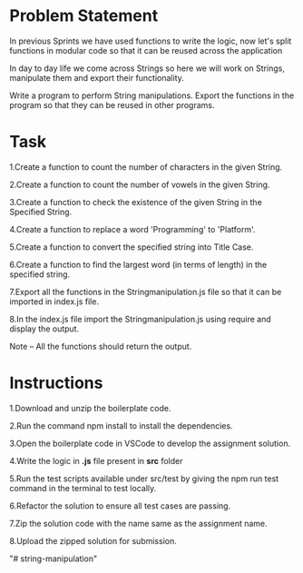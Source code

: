 # Problem Statement

In previous Sprints we have used functions to write the logic, now let's split functions in modular code so that it can be reused across the application​

In day to day life we come across Strings so here we will work on Strings, manipulate them and export their functionality.

Write a program to perform String manipulations. Export the functions in the program so that they can be reused in other programs.

# Task

1.Create a function to count the number of characters in the given String.​

2.Create a function to count the number of vowels in the given String.​

3.Create a function to check the existence of the given String in the Specified String.​

4.Create a function to replace a word 'Programming' to 'Platform'.​

5.Create a function to convert the specified string into Title Case.​

6.Create a function to find the largest word (in terms of length) in the specified string.​

7.Export all the functions in the Stringmanipulation.js file so that it can be imported in index.js file.​

8.In the index.js file import the Stringmanipulation.js using require and display the output.​

Note – All the functions should return the output.

# Instructions

1.Download and unzip the boilerplate code.

2.Run the command npm install to install the dependencies.

3.Open the boilerplate code in VSCode to develop the assignment solution.

4.Write the logic in **.js** file present in **src** folder

5.Run the test scripts available under src/test by giving the npm run test command in the terminal to test locally.

6.Refactor the solution to ensure all test cases are passing.

7.Zip the solution code with the name same as the assignment name.

8.Upload the zipped solution for submission.


 
"# string-manipulation" 
